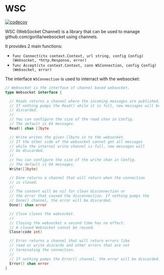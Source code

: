 # WSC

[![codecov](https://codecov.io/gh/aporeto-inc/wsc/branch/master/graph/badge.svg?token=8Ct5rqHsh6)](https://codecov.io/gh/aporeto-inc/wsc)

WSC (WebSocket Channel) is a library that can be used to manage github.com/gorilla/websocket using channels.

It provides 2 main functions:

- `func Connect(ctx context.Context, url string, config Config) (Websocket, *http.Response, error)`
- `func Accept(ctx context.Context, conn WSConnection, config Config) (Websocket, error)`

The interface `WSConnection` is used to interract with the websocket:

```go
// Websocket is the interface of channel based websocket.
type Websocket interface {

  // Reads returns a channel where the incoming messages are published.
  // If nothing pumps the Read() while it is full, new messages will be
  // discarded.
  //
  // You can configure the size of the read chan in Config.
  // The default is 64 messages.
  Read() chan []byte

  // Write writes the given []byte in to the websocket.
  // If the other side of the websocket cannot get all messages
  // while the internal write channel is full, new messages will
  // be discarded.
  //
  // You can configure the size of the write chan in Config.
  // The default is 64 messages.
  Write([]byte)

  // Done returns a channel that will return when the connection
  // is closed.
  //
  // The content will be nil for clean disconnection or
  // the error that caused the disconnection. If nothing pumps the
  // Done() channel, the error will be discarded.
  Done() chan error

  // Close closes the websocket.
  //
  // Closing the websocket a second time has no effect.
  // A closed Websocket cannot be reused.
  Close(code int)

  // Error returns a channel that will return errors like
  // read or write discards and other errors that are not
  // terminating the connection.
  //
  // If nothing pumps the Error() channel, the error will be discarded.
  Error() chan error
}
```
